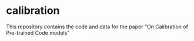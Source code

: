 # calibration
This repository contains the code and data for the paper "On Calibration of Pre-trained Code models"
